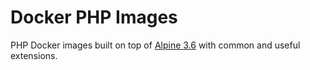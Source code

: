 # Docker PHP Images

PHP Docker images built on top of [Alpine 3.6](https://hub.docker.com/r/_/alpine/)
with common and useful extensions.

